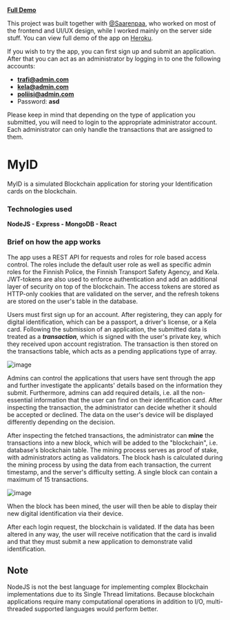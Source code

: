__[Full Demo](https://oma-id.herokuapp.com/login)__

This project was built together with [@Saarenpaa](https://github.com/Saarenpaa), who worked on most of the frontend and UI/UX design, while I worked mainly on the server side stuff. You can view full demo of the app on [Heroku](https://oma-id.herokuapp.com/login).

If you wish to try the app, you can first sign up and submit an application. After that you can act as an administrator by logging in to one the following accounts:
* **trafi@admin.com**
* **kela@admin.com**
* **poliisi@admin.com**
* Password: **asd**

Please keep in mind that depending on the type of application you submitted, you will need to login to the appropriate administrator account. Each administrator can only handle the transactions that are assigned to them.


# MyID
MyID is a simulated Blockchain application for storing your Identification cards on the blockchain.


### Technologies used
**NodeJS - Express - MongoDB - React**


### Brief on how the app works
The app uses a REST API for requests and roles for role based access control. The roles include the default user role as well as specific admin roles for the Finnish Police, the Finnish Transport Safety Agency, and Kela. JWT-tokens are also used to enforce authentication and add an additional layer of security on top of the blockchain. The access tokens are stored as HTTP-only cookies that are validated on the server, and the refresh tokens are stored on the user's table in the database.

Users must first sign up for an account. After registering, they can apply for digital identification, which can be a passport, a driver's license, or a Kela card.
Following the submission of an application, the submitted data is treated as a **_transaction_**, which is signed with the user's private key, which they received upon account registration. The transaction is then stored on the transactions table, which acts as a pending applications type of array. 

![image](https://user-images.githubusercontent.com/82541244/166119603-6c1200b4-4477-457d-a188-c83c5ff2237a.png)

Admins can control the applications that users have sent through the app and further investigate the applicants' details based on the information they submit. Furthermore, admins can add required details, i.e. all the non-essential information that the user can find on their identification card. After inspecting the transaction, the administrator can decide whether it should be accepted or declined. The data on the user's device will be displayed differently depending on the decision.

After inspecting the fetched transactions, the administrator can **mine** the transactions into a new block, which will be added to the "blockchain", i.e. database's blockchain table. The mining process serves as proof of stake, with administrators acting as validators. The block hash is calculated during the mining process by using the data from each transaction, the current timestamp, and the server's difficulty setting. A single block can contain a maximum of 15 transactions.

![image](https://user-images.githubusercontent.com/82541244/166120527-7a5fe93b-7b71-48db-b18c-a9f234e27d44.png)

When the block has been mined, the user will then be able to display their new digital identification via their device. 

After each login request, the blockchain is validated. If the data has been altered in any way, the user will receive notification that the card is invalid and that they must submit a new application to demonstrate valid identification.

## Note
NodeJS is not the best language for implementing complex Blockchain implementations due to its Single Thread limitations. Because blockchain applications require many computational operations in addition to I/O, multi-threaded supported languages would perform better.

